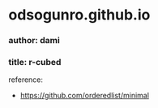 # odsogunro.github.io
### author: dami
### title: r-cubed 

reference:
* https://github.com/orderedlist/minimal

